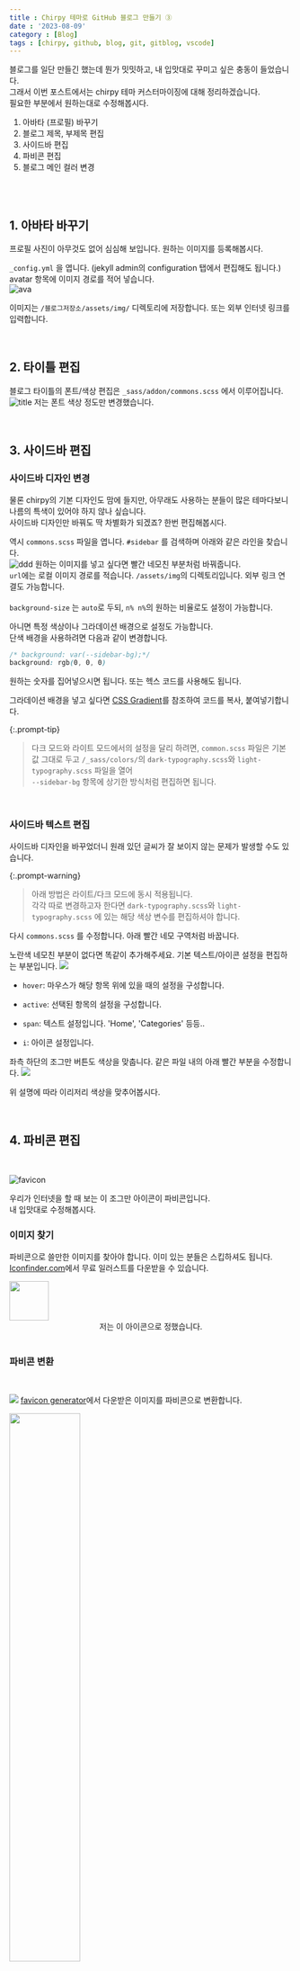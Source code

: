 ```yaml
---
title : Chirpy 테마로 GitHub 블로그 만들기 ③
date : '2023-08-09'
category : [Blog]
tags : [chirpy, github, blog, git, gitblog, vscode]
---
```



블로그를 일단 만들긴 했는데 뭔가 밋밋하고, 내 입맛대로 꾸미고 싶은 충동이 들었습니다.  
그래서 이번 포스트에서는 chirpy 테마 커스터마이징에 대해 정리하겠습니다.  
필요한 부분에서 원하는대로 수정해봅시다.

1. 아바타 (프로필) 바꾸기
2. 블로그 제목, 부제목 편집
3. 사이드바 편집
4. 파비콘 편집
5. 블로그 메인 컬러 변경

<br>
<br>


## 1. 아바타 바꾸기

프로필 사진이 아무것도 없어 심심해 보입니다. 원하는 이미지를 등록해봅시다. 

`_config.yml` 을 엽니다. (jekyll admin의 configuration 탭에서 편집해도 됩니다.)  
avatar 항목에 이미지 경로를 적어 넣습니다.  
![ava](/assets/img//post3/avatarvsc.png)

이미지는 `/블로그저장소/assets/img/` 디렉토리에 저장합니다. 또는 외부 인터넷 링크를 입력합니다.

<br>

## 2. 타이틀 편집

블로그 타이틀의 폰트/색상 편집은 `_sass/addon/commons.scss` 에서 이루어집니다.  
![title](/assets/img/post3/title.png)
저는 폰트 색상 정도만 변경했습니다.
  

<br>

## 3. 사이드바 편집 

### 사이드바 디자인 변경

물론 chirpy의 기본 디자인도 맘에 들지만, 아무래도 사용하는 분들이 많은 테마다보니 나름의 특색이 있어야 하지 않나 싶습니다.  
사이드바 디자인만 바꿔도 딱 차별화가 되겠죠? 한번 편집해봅시다.  

역시 `commons.scss` 파일을 엽니다. `#sidebar` 를 검색하며 아래와 같은 라인을 찾습니다.  
![ddd](/assets/img/post3/sideva.png)
원하는 이미지를 넣고 싶다면 빨간 네모친 부분처럼 바꿔줍니다.  
`url`에는 로컬 이미지 경로를 적습니다. `/assets/img`의 디렉토리입니다. 외부 링크 연결도 가능합니다.   
<br>
`background-size` 는 `auto`로 두되, `n% n%`의 원하는 비율로도 설정이 가능합니다.

아니면 특정 색상이나 그라데이션 배경으로 설정도 가능합니다.  
단색 배경을 사용하려면 다음과 같이 변경합니다.
```css
/* background: var(--sidebar-bg);*/
background: rgb(0, 0, 0)
```
원하는 숫자를 집어넣으시면 됩니다. 또는 헥스 코드를 사용해도 됩니다.  

그라데이션 배경을 넣고 싶다면 [CSS Gradient](https://cssgradient.io/)를 참조하여 코드를 복사, 붙여넣기합니다.

{:.prompt-tip}
> 다크 모드와 라이트 모드에서의 설정을 달리 하려면, `common.scss` 파일은 기본값 그대로 두고 `/_sass/colors/`의 `dark-typography.scss`와 `light-typography.scss` 파일을 열어   
> `--sidebar-bg` 항목에 상기한 방식처럼 편집하면 됩니다.

<br>

### 사이드바 텍스트 편집

사이드바 디자인을 바꾸었더니 원래 있던 글씨가 잘 보이지 않는 문제가 발생할 수도 있습니다.    

{:.prompt-warning}
> 아래 방법은 라이트/다크 모드에 동시 적용됩니다.  
> 각각 따로 변경하고자 한다면 `dark-typography.scss`와 `light-typography.scss` 에 있는 해당 색상 변수를 편집하셔야 합니다.  
>

다시 `commons.scss` 를 수정합니다. 아래 빨간 네모 구역처럼 바꿉니다.  

노란색 네모친 부분이 없다면 똑같이 추가해주세요. 기본 텍스트/아이콘 설정을 편집하는 부분입니다.
![](/assets/img/post3/textedit.png)
* `hover`: 마우스가 해당 항목 위에 있을 때의 설정을 구성합니다.  
* `active`: 선택된 항목의 설정을 구성합니다. 
  
  
* `span`: 텍스트 설정입니다. 'Home', 'Categories' 등등..  
* `i`: 아이콘 설정입니다.    


좌측 하단의 조그만 버튼도 색상을 맞춥니다. 같은 파일 내의 아래 빨간 부분을 수정합니다.
![](/assets/img/post3/buttoncolor.png)  



위 설명에 따라 이리저리 색상을 맞추어봅시다. 


<br>

## 4. 파비콘 편집

<br>

![favicon](/assets/img/post3/favicon.png)

우리가 인터넷을 할 때 보는 이 조그만 아이콘이 파비콘입니다.   
내 입맛대로 수정해봅시다.<br>

### 이미지 찾기

파비콘으로 쓸만한 이미지를 찾아야 합니다. 이미 있는 분들은 스킵하셔도 됩니다.   
[Iconfinder.com](https://www.iconfinder.com/)에서 무료 일러스트를 다운받을 수 있습니다.

<img src="/assets/img/post3/vscodeno.png" width='70' height='70'>
<center>저는 이 아이콘으로 정했습니다.</center>  

<br>

### 파비콘 변환  

<br>

![](/assets/img/post3/makfac.png)
[favicon generator](https://www.favicon-generator.org/)에서 다운받은 이미지를 파비콘으로 변환합니다.    

<img src="/assets/img/post3/favlis.png" width="50%" height="50%">  

다운받은 압축파일을 열어 이름이 `favicon`으로 시작하는 것만 복사해서 `/assets/img/favicon` 폴더에 붙여넣습니다. __이미 있는 파일을 대치합니다__.

<br>

### 로컬에서 체크

<br>

![favchk](/assets/img/post3/facchek.png)

정상적으로 적용이 되었습니다.

<br>

## 5. 블로그 메인 컬러 변경

메인 컬러를 바꾼 사이드바와 어울리는 컬러로 변경해봅시다.   
저는 초록색 배경이니 초록색으로 바꾸어 보겠습니다.

색깔을 다크 모드와 라이트 모드 두가지에 따로 설정하겠습니다.  
먼저 `/_sass/colors` 디렉토리의 `dark-typography.scss` 파일을 엽니다. 
![](/assets/img/post3/darkcolo.png)
`--link-color` 항목을 수정합니다. rgb또는 헥스 코드를 적습니다.  

마찬가지로 `light-typography.scss`도 수정합니다. 

<br>

수정 후 로컬에서 테스트하고, 제대로 동작하면 git에 푸시합니다.

<br>

## 6. 완료!

<br>

![](/assets/img/post3/giphy.gif)

이제 대강의 커스터마이징도 완료했습니다.   
물론 이것 말고도 `commons.scss`를 둘러보며 본인이 원하는 항목을 편의대로 수정해도 좋습니다. ~~하지만 전 귀찮아서~~

다음 포스트에서는 댓글 기능 구현, 구글 애널리틱스 등록 등에 관한 내용을 다루겠습니다. 

만약 잘 안되는 부분을 알려주세요. 짧은 지식을 총동원해 최대한 도움이 되는 선에서 답변해드리겠습니다.

<br>

## Useful Links 

[Chirpy 테마 커스터마이징 \| 하얀눈길 블로그](https://www.irgroup.org/posts/Chirpy-%ED%85%8C%EB%A7%88-%EC%BB%A4%EC%8A%A4%ED%84%B0%EB%A7%88%EC%9D%B4%EC%A7%95/)  
[블로그 커스터마이징 하기 \| Dodev](https://wlqmffl0102.github.io/posts/Customizing-Blogs/)

